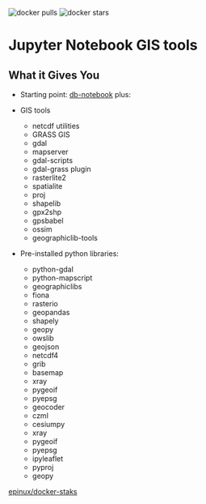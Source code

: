 ![docker pulls](https://img.shields.io/docker/pulls/epinux/gis-notebook.svg) ![docker stars](https://img.shields.io/docker/stars/epinux/gis-notebook.svg)

# Jupyter Notebook GIS tools

## What it Gives You

* Starting point: [db-notebook](../db-notebook/README.md) plus:
* GIS tools
    * netcdf utilities
    * GRASS GIS
    * gdal
    * mapserver
    * gdal-scripts
    * gdal-grass plugin
    * rasterlite2
    * spatialite
    * proj
    * shapelib
    * gpx2shp
    * gpsbabel
    * ossim
    * geographiclib-tools

* Pre-installed python libraries:
    * python-gdal
    * python-mapscript
    * geographiclibs
    * fiona
    * rasterio 
    * geopandas 
    * shapely 
    * geopy 
    * owslib 
    * geojson 
    * netcdf4 
    * grib 
    * basemap
    * xray
    * pygeoif 
    * pyepsg 
    * geocoder 
    * czml 
    * cesiumpy 
    * xray 
    * pygeoif 
    * pyepsg 
    * ipyleaflet
    * pyproj 
    * geopy
	
[epinux/docker-staks](../README.md)